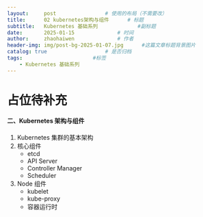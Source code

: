 ```yaml
---
layout:     post   				# 使用的布局（不需要改）
title:      02 kubernetes架构与组件 		# 标题 
subtitle:   Kubernetes 基础系列 			#副标题
date:       2025-01-15 				# 时间
author:     zhaohaiwen 				# 作者
header-img: img/post-bg-2025-01-07.jpg		#这篇文章标题背景图片
catalog: true 					# 是否归档
tags:						#标签
    - Kubernetes 基础系列
---
```

# 占位待补充

#### 二、Kubernetes 架构与组件

1. Kubernetes 集群的基本架构
2. 核心组件
   - etcd
   - API Server
   - Controller Manager
   - Scheduler
3. Node 组件
   - kubelet
   - kube-proxy
   - 容器运行时
